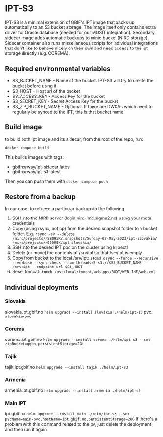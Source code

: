 # IPT-S3

IPT-S3 is a minimal extension of [GBIF](https://www.gbif.org)'s [IPT](https://hub.docker.com/r/gbif/ipt/) image that backs up automatically to an S3 bucket storage. The image itself only contains extra driver for Oracle database (needed for our MUSIT integration). Secondary sidecar image adds automatic backups to minio bucket (NIRD storage). Sidecar container also runs miscellaneous scripts for individual integrations that don't like to behave nicely on their own and need access to the ipt storage directly (e.g. COREMA).

## Required environmental variables
* S3_BUCKET_NAME - Name of the bucket. IPT-S3 will try to create the bucket before using it.
* S3_HOST - Host url of the bucket
* S3_ACCESS_KEY - Access Key for the bucket
* S3_SECRET_KEY - Secret Access Key for the bucket
* S3_ZIP_BUCKET_NAME - Optional. If there are DWCAs which need to regularly be synced to the IPT, this is that bucket name.

## Build image
to build both ipt image and its sidecar, from the root of the repo, run:
```zsh
docker compose build
```
This builds images with tags:
- gbifnorway/ipt-sidecar:latest
- gbifnorway/ipt-s3:latest

Then you can push them with `docker compose push`

## Restore from a backup
In our case, to retrieve a particular backup do the following:
1. SSH into the NIRD server (login.nird-lmd.sigma2.no) using your meta credentials
2. Copy (using rsync, not cp) from the desired snapshot folder to a bucket folder. E.g. `rsync -av --delete /nird/projects/NS8095K/.snapshots/Sunday-07-May-2023/ipt-slovakia/ /nird/projects/NS8095K/ipt-slovakia/`
3. SSH into the desired IPT pod on the cluster using kubectl
4. Delete (or move) the contents of /srv/ipt so that /srv/ipt is empty
5. Copy from bucket to the local /srv/ipt: `s4cmd dsync --force --recursive --verbose --sync-check --num-threads=5 s3://$S3_BUCKET_NAME /srv/ipt --endpoint-url $S3_HOST`
6. Reset tomcat: `touch /usr/local/tomcat/webapps/ROOT/WEB-INF/web.xml`

## Individual deployments
### Slovakia
slovakia.ipt.gbif.no
`helm upgrade --install slovakia ./helm/ipt-s3`
pvc: `slovakia-pvc`
### Corema
corema.ipt.gbif.no
`helm upgrade --install corema ./helm/ipt-s3 --set zipBucket=ggbn,persistentStorage=2Gi`
### Tajik
tajik.ipt.gbif.no
`helm upgrade --install tajik ./helm/ipt-s3`
### Armenia
armenia.ipt.gbif.no
`helm upgrade --install armenia ./helm/ipt-s3`
### Main IPT
ipt.gbif.no
`helm upgrade --install main ./helm/ipt-s3 --set pvcName=main-pvc,hostName=ipt.gbif.no,persistentStorage=20G`
If there's a problem with this command related to the pv, just delete the deployment and then run it again.
